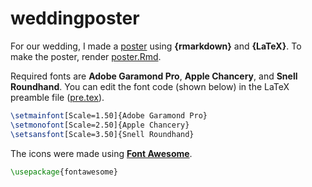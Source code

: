 # weddingposter

For our wedding, I made a [poster](poster.pdf) using **{rmarkdown}** and **{LaTeX}**. To make the poster, render [poster.Rmd](poster.Rmd).

Required fonts are **Adobe Garamond Pro**, **Apple Chancery**, and **Snell Roundhand**. You can edit the font code (shown below) in the LaTeX preamble file ([pre.tex](pre.tex)).

``` tex
\setmainfont[Scale=1.50]{Adobe Garamond Pro}
\setmonofont[Scale=2.50]{Apple Chancery}
\setsansfont[Scale=3.50]{Snell Roundhand}
```

The icons were made using [**Font Awesome**](https://fontawesome.com/).

``` tex
\usepackage{fontawesome}
```

